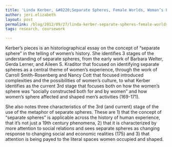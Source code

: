 ```yaml
---
title: 'Linda Kerber, &#8220;Separate Spheres, Female Worlds, Woman’s Place: The Rhetoric of Women’s History&#8221;'
author: jeri.elizabeth
layout: post
permalink: /blog/2012/09/27/linda-kerber-separate-spheres-female-worlds-womans-place-the-rhetoric-of-womens-history/
tags: research, coursework

---
```

Kerber&#8217;s pieces is an historiographical essay on the concept of &#8220;separate sphere&#8221; in the telling of women&#8217;s history. She identifies 3 stages of the understanding of separate spheres, from the early work of Barbara Welter, Gerda Lerner, and Aileen S. Kraditor that focused on identifying separate spheres as a central theme of women&#8217;s experience, through the work of Carroll Smith-Rosenberg and Nancy Cott that focused introduced complexities and the possibilities of women&#8217;s culture, to what Kerber identifies as the current 3rd stage that focuses both on how the women&#8217;s sphere was &#8220;socially constructed both for and by women&#8221; and how women&#8217;s sphere affected and shaped men&#8217;s activities (169-171).

She also notes three characteristics of the 3rd (and current) stage of the use of the metaphor of separate spheres. These are 1) that the concept of &#8220;separate spheres&#8221; is applicable across the history of human experience, that it&#8217;s not just a 19th century phenomena, 2) that it is characterized by more attention to social relations and sees separate spheres as changing response to changing social and economic realities (175) and 3) that attention is being payed to the literal spaces women occupied and shaped.